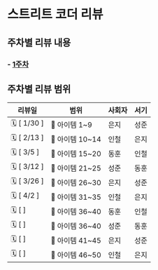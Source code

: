 # 스트리트 코더 리뷰

## 주차별 리뷰 내용

### - [1주차](week1/summary.md)

## 주차별 리뷰 범위

| 리뷰일          | 범위         | 사회자 | 서기 |
|--------------|------------| -- | -- |
| 🗓 \[ 1/30 ]     | 📘 아이템 1~9 | 은지 | 성준 |
| 🗓 \[ 2/13 ]     | 📘 아이템 10~14  | 인철 | 은지 |
| 🗓 \[ 3/5 ]      | 📘 아이템 15~20  | 동훈 | 인철 |
| 🗓 \[ 3/12 ]     | 📘 아이템 21~25  | 성준 | 동훈 |
| 🗓 \[ 3/26 ]     | 📘 아이템 26~30  | 은지 | 성준 |
| 🗓 \[ 4/2 ]      | 📘 아이템 31~35  | 인철 | 은지 |
| 🗓 \[  ]         | 📘 아이템 36~40  | 동훈 | 인철 |
| 🗓 \[  ]         | 📘 아이템 36~40  | 성준 | 동훈 |
| 🗓 \[  ]         | 📘 아이템 41~45  | 은지 | 성준 |
| 🗓 \[  ]         | 📘 아이템 46~50  | 인철 | 은지 |
